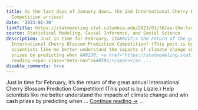 ```yaml
---
title: As the last days of January dawn… the 2nd International Cherry Blossom Prediction
  Competition arrives!
date: '2023-01-30'
linkTitle: https://statmodeling.stat.columbia.edu/2023/01/30/as-the-last-days-of-january-dawn-the-2nd-international-cherry-blossom-prediction-competition-arrives/
source: Statistical Modeling, Causal Inference, and Social Science
description: Just in time for February, it&#8217;s the return of the great annual
  International Cherry Blossom Prediction Competition! (This post is by Lizzie.) Help
  scientists like me better understand the impacts of climate change and win cash
  prizes by predicting when &#8230; <a href="https://statmodeling.stat.columbia.edu/2023/01/30/as-the-last-days-of-january-dawn-the-2nd-international-cherry-blossom-prediction-competition-arrives/">Continue
  reading <span class="meta-nav">&#8594;</span></a> ...
disable_comments: true
---
```

Just in time for February, it&#8217;s the return of the great annual International Cherry Blossom Prediction Competition! (This post is by Lizzie.) Help scientists like me better understand the impacts of climate change and win cash prizes by predicting when &#8230; <a href="https://statmodeling.stat.columbia.edu/2023/01/30/as-the-last-days-of-january-dawn-the-2nd-international-cherry-blossom-prediction-competition-arrives/">Continue reading <span class="meta-nav">&#8594;</span></a> ...